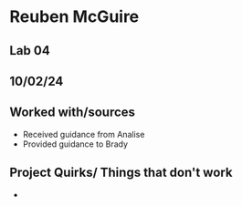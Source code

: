 # Reuben McGuire
## Lab 04
## 10/02/24
## Worked with/sources 
* Received guidance from Analise
* Provided guidance to Brady
## Project Quirks/ Things that don't work
* 